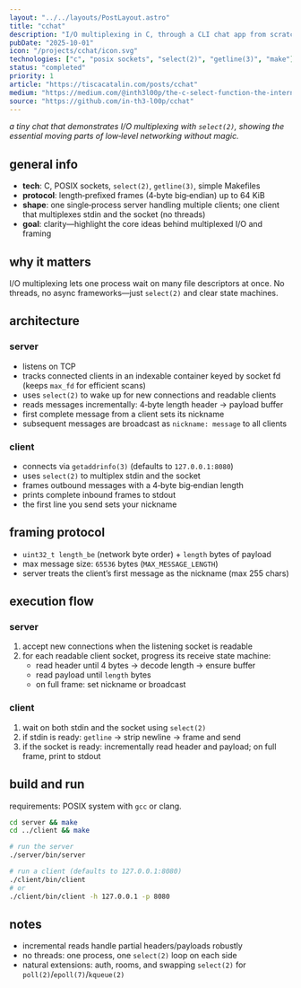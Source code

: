 ```yaml
---
layout: "../../layouts/PostLayout.astro"
title: "cchat"
description: "I/O multiplexing in C, through a CLI chat app from scratch, meant for showcasing sockets"
pubDate: "2025-10-01"
icon: "/projects/cchat/icon.svg"
technologies: ["c", "posix sockets", "select(2)", "getline(3)", "make"]
status: "completed"
priority: 1
article: "https://tiscacatalin.com/posts/cchat"
medium: "https://medium.com/@inth3l00p/the-c-select-function-the-internet-58f6068d3cfd"
source: "https://github.com/in-th3-l00p/cchat"
---
```


*a tiny chat that demonstrates I/O multiplexing with `select(2)`, showing the essential moving parts of low‑level networking without magic.*

## general info
- **tech**: C, POSIX sockets, `select(2)`, `getline(3)`, simple Makefiles
- **protocol**: length‑prefixed frames (4‑byte big‑endian) up to 64 KiB
- **shape**: one single‑process server handling multiple clients; one client that multiplexes stdin and the socket (no threads)
- **goal**: clarity—highlight the core ideas behind multiplexed I/O and framing

## why it matters
I/O multiplexing lets one process wait on many file descriptors at once. No threads, no async frameworks—just `select(2)` and clear state machines.

## architecture
### server
- listens on TCP
- tracks connected clients in an indexable container keyed by socket fd (keeps `max_fd` for efficient scans)
- uses `select(2)` to wake up for new connections and readable clients
- reads messages incrementally: 4‑byte length header → payload buffer
- first complete message from a client sets its nickname
- subsequent messages are broadcast as `nickname: message` to all clients

### client
- connects via `getaddrinfo(3)` (defaults to `127.0.0.1:8080`)
- uses `select(2)` to multiplex stdin and the socket
- frames outbound messages with a 4‑byte big‑endian length
- prints complete inbound frames to stdout
- the first line you send sets your nickname

## framing protocol
- `uint32_t length_be` (network byte order) + `length` bytes of payload
- max message size: `65536` bytes (`MAX_MESSAGE_LENGTH`)
- server treats the client’s first message as the nickname (max 255 chars)

## execution flow
### server
1. accept new connections when the listening socket is readable
2. for each readable client socket, progress its receive state machine:
   - read header until 4 bytes → decode length → ensure buffer
   - read payload until `length` bytes
   - on full frame: set nickname or broadcast

### client
1. wait on both stdin and the socket using `select(2)`
2. if stdin is ready: `getline` → strip newline → frame and send
3. if the socket is ready: incrementally read header and payload; on full frame, print to stdout

## build and run
requirements: POSIX system with `gcc` or clang.

```bash
cd server && make
cd ../client && make

# run the server
./server/bin/server

# run a client (defaults to 127.0.0.1:8080)
./client/bin/client
# or
./client/bin/client -h 127.0.0.1 -p 8080
```

## notes
- incremental reads handle partial headers/payloads robustly
- no threads: one process, one `select(2)` loop on each side
- natural extensions: auth, rooms, and swapping `select(2)` for `poll(2)`/`epoll(7)`/`kqueue(2)`


